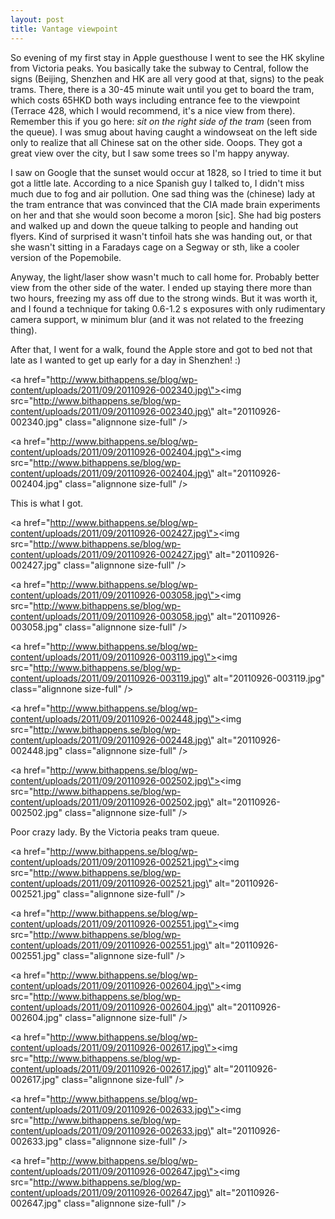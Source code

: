 ```yaml
---
layout: post
title: Vantage viewpoint
---
```


So evening of my first stay in Apple guesthouse I went to see the HK skyline from Victoria peaks. You basically take the subway to Central, follow the signs (Beijing, Shenzhen and HK are all very good at that, signs) to the peak trams. There, there is a 30-45 minute wait until you get to board the tram, which costs 65HKD both ways including entrance fee to the viewpoint (Terrace 428, which I would recommend, it\'s a nice view from there). Remember this if you go here: *sit on the *right* side of the tram* (seen from the queue). I was smug about having caught a windowseat on the left side only to realize that all Chinese sat on the other side. Ooops. They got a great view over the city, but I saw some trees so I\'m happy anyway.


I saw on Google that the sunset would occur at 1828, so I tried to time it but got a little late. According to a nice Spanish guy I talked to, I didn\'t miss much due to fog and air pollution. One sad thing was the (chinese) lady at the tram entrance that was convinced that the CIA made brain experiments on her and that she would soon become a moron [sic]. She had big posters and walked up and down the queue talking to people and handing out flyers. Kind of surprised it wasn\'t tinfoil hats she was handing out, or that she wasn\'t sitting in a Faradays cage on a Segway or sth, like a cooler version of the Popemobile. 
<!--more-->
Anyway, the light/laser show wasn\'t much to call home for. Probably better view from the other side of the water. I ended up staying there more than two hours, freezing my ass off due to the strong winds. But it was worth it, and I found a technique for taking 0.6-1.2 s exposures with only rudimentary camera support, w minimum blur (and it was not related to the freezing thing).


After that, I went for a walk, found the Apple store and got to bed not that late as I wanted to get up early for a day in Shenzhen! :)

<a href=\"http://www.bithappens.se/blog/wp-content/uploads/2011/09/20110926-002340.jpg\"><img src=\"http://www.bithappens.se/blog/wp-content/uploads/2011/09/20110926-002340.jpg\" alt=\"20110926-002340.jpg\" class=\"alignnone size-full\" /></a>

<a href=\"http://www.bithappens.se/blog/wp-content/uploads/2011/09/20110926-002404.jpg\"><img src=\"http://www.bithappens.se/blog/wp-content/uploads/2011/09/20110926-002404.jpg\" alt=\"20110926-002404.jpg\" class=\"alignnone size-full\" /></a>

This is what I got.


<a href=\"http://www.bithappens.se/blog/wp-content/uploads/2011/09/20110926-002427.jpg\"><img src=\"http://www.bithappens.se/blog/wp-content/uploads/2011/09/20110926-002427.jpg\" alt=\"20110926-002427.jpg\" class=\"alignnone size-full\" /></a>


<a href=\"http://www.bithappens.se/blog/wp-content/uploads/2011/09/20110926-003058.jpg\"><img src=\"http://www.bithappens.se/blog/wp-content/uploads/2011/09/20110926-003058.jpg\" alt=\"20110926-003058.jpg\" class=\"alignnone size-full\" /></a>

<a href=\"http://www.bithappens.se/blog/wp-content/uploads/2011/09/20110926-003119.jpg\"><img src=\"http://www.bithappens.se/blog/wp-content/uploads/2011/09/20110926-003119.jpg\" alt=\"20110926-003119.jpg\" class=\"alignnone size-full\" /></a>



<a href=\"http://www.bithappens.se/blog/wp-content/uploads/2011/09/20110926-002448.jpg\"><img src=\"http://www.bithappens.se/blog/wp-content/uploads/2011/09/20110926-002448.jpg\" alt=\"20110926-002448.jpg\" class=\"alignnone size-full\" /></a>

<a href=\"http://www.bithappens.se/blog/wp-content/uploads/2011/09/20110926-002502.jpg\"><img src=\"http://www.bithappens.se/blog/wp-content/uploads/2011/09/20110926-002502.jpg\" alt=\"20110926-002502.jpg\" class=\"alignnone size-full\" /></a>



Poor crazy lady. By the Victoria peaks tram queue.


<a href=\"http://www.bithappens.se/blog/wp-content/uploads/2011/09/20110926-002521.jpg\"><img src=\"http://www.bithappens.se/blog/wp-content/uploads/2011/09/20110926-002521.jpg\" alt=\"20110926-002521.jpg\" class=\"alignnone size-full\" /></a>




<a href=\"http://www.bithappens.se/blog/wp-content/uploads/2011/09/20110926-002551.jpg\"><img src=\"http://www.bithappens.se/blog/wp-content/uploads/2011/09/20110926-002551.jpg\" alt=\"20110926-002551.jpg\" class=\"alignnone size-full\" /></a>

<a href=\"http://www.bithappens.se/blog/wp-content/uploads/2011/09/20110926-002604.jpg\"><img src=\"http://www.bithappens.se/blog/wp-content/uploads/2011/09/20110926-002604.jpg\" alt=\"20110926-002604.jpg\" class=\"alignnone size-full\" /></a>

<a href=\"http://www.bithappens.se/blog/wp-content/uploads/2011/09/20110926-002617.jpg\"><img src=\"http://www.bithappens.se/blog/wp-content/uploads/2011/09/20110926-002617.jpg\" alt=\"20110926-002617.jpg\" class=\"alignnone size-full\" /></a>

<a href=\"http://www.bithappens.se/blog/wp-content/uploads/2011/09/20110926-002633.jpg\"><img src=\"http://www.bithappens.se/blog/wp-content/uploads/2011/09/20110926-002633.jpg\" alt=\"20110926-002633.jpg\" class=\"alignnone size-full\" /></a>

<a href=\"http://www.bithappens.se/blog/wp-content/uploads/2011/09/20110926-002647.jpg\"><img src=\"http://www.bithappens.se/blog/wp-content/uploads/2011/09/20110926-002647.jpg\" alt=\"20110926-002647.jpg\" class=\"alignnone size-full\" /></a>

